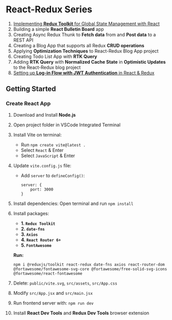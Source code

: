 # React-Redux Series

1. [Implementing **Redux Toolkit** for Global State Management with React](https://github.com/webQbe/redux_toolkit)
2. Building a simple **React Bulletin Board** app
3. Creating Async Redux Thunk to **Fetch data** from and **Post data** to a REST API
4. Creating a Blog App that supports all Redux **CRUD operations**
5. Applying **Optimization Techniques** to React-Redux Blog App project
6. Creating Todo List App with **RTK Query** 
7. Adding **RTK Query** with **Normalized Cache State** in **Optimistic Updates** to the React-Redux blog project
8. [Setting up **Log-in Flow with JWT Authentication** in React & Redux](https://github.com/webQbe/redux_auth)



## Getting Started 

### Create React App

1. Download and Install **Node.js**
2. Open project folder in VSCode Integrated Terminal

3. Install Vite on terminal:
    - Run `npm create vite@latest .`
    - Select `React` & Enter
    - Select `JavaScript` & Enter

4. Update `vite.config.js` file:
    - Add `server` to `defineConfig()`:
        ```
        server: { 
            port: 3000
        }
        ```
        
5. Install dependencies: Open terminal and run `npm install`

6. Install packages: 
    - **1. `Redux Toolkit`** 
    - **2. `date-fns`** 
    - **3. `Axios`**
    - **4. `React Router 6+`**
    - **5. `FontAwesome`**

    **Run:** 
    ```
    npm i @reduxjs/toolkit react-redux date-fns axios react-router-dom @fortawesome/fontawesome-svg-core @fortawesome/free-solid-svg-icons @fortawesome/react-fontawesome
    ```

7. Delete: `public/vite.svg`, `src/assets`, `src/App.css`
8. Modify `src/App.jsx` and `src/main.jsx`
9. Run frontend server with: `npm run dev`
10. Install **React Dev Tools** and **Redux Dev Tools** browser extension
